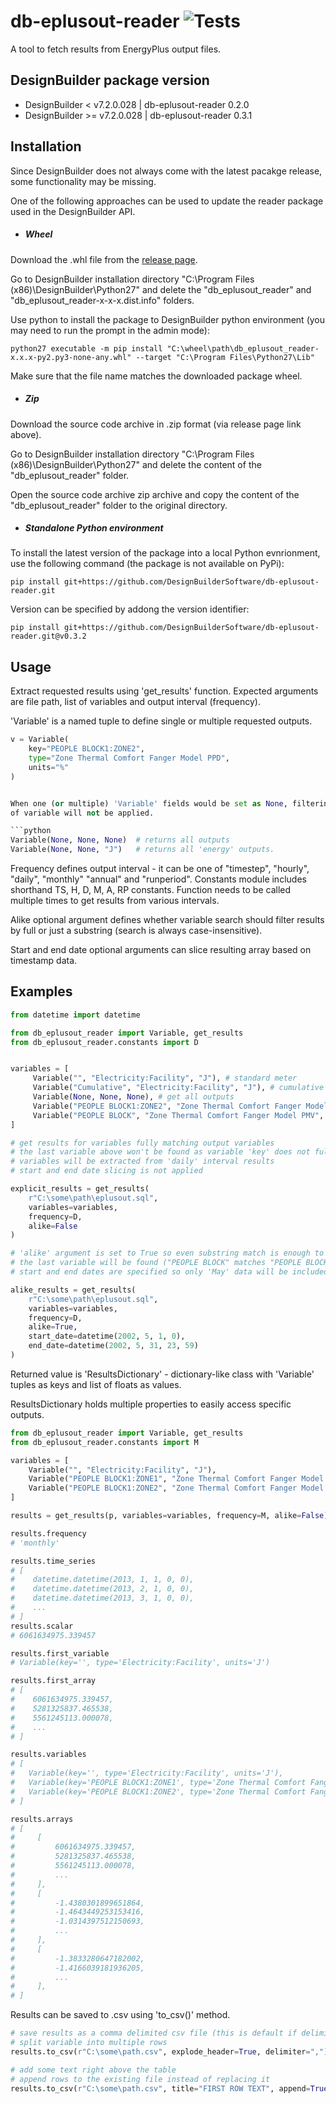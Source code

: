 # db-eplusout-reader ![Tests](https://github.com/DesignBuilderSoftware/db-eplusout-reader/workflows/Tests/badge.svg)
A tool to fetch results from EnergyPlus output files.

DesignBuilder package version
---------------------
+ DesignBuilder < v7.2.0.028  | db-eplusout-reader 0.2.0
+ DesignBuilder >= v7.2.0.028 | db-eplusout-reader 0.3.1

Installation
------------
Since DesignBuilder does not always come with the latest pacakge release, some functionality may be missing.

One of the following approaches can be used to update the reader package used in the DesignBuilder API.

+ ##### Wheel

Download the .whl file from the [release page](https://github.com/DesignBuilderSoftware/db-eplusout-reader/releases).

Go to DesignBuilder installation directory "C:\Program Files (x86)\DesignBuilder\Python27" and delete the "db_eplusout_reader" and "db_eplusout_reader-x-x-x.dist.info" folders.

Use python to install the package to DesignBuilder python environment (you may need to run the prompt in the admin mode):
```commandline
python27 executable -m pip install "C:\wheel\path\db_eplusout_reader-x.x.x-py2.py3-none-any.whl" --target "C:\Program Files\Python27\Lib"
```
Make sure that the file name matches the downloaded package wheel.

+ ##### Zip

Download the source code archive in .zip format (via release page link above).

Go to DesignBuilder installation directory "C:\Program Files (x86)\DesignBuilder\Python27" and delete the content of the "db_eplusout_reader" folder.

Open the source code archive zip archive and copy the content of the "db_eplusout_reader" folder to the original directory.

+ ##### Standalone Python environment

To install the latest version of the package into a local Python evnrionment, use the following command (the package is not available on PyPi):

```commandline
pip install git+https://github.com/DesignBuilderSoftware/db-eplusout-reader.git
```
Version can be specified by addong the version identifier:
```commandline
pip install git+https://github.com/DesignBuilderSoftware/db-eplusout-reader.git@v0.3.2
```
Usage
-----

Extract requested results using 'get_results' function. Expected arguments are file path, 
list of variables and output interval (frequency).

'Variable' is a named tuple to define single or multiple requested outputs.

```python
v = Variable(
    key="PEOPLE BLOCK1:ZONE2",
    type="Zone Thermal Comfort Fanger Model PPD",
    units="%"
)


When one (or multiple) 'Variable' fields would be set as None, filtering for specific part 
of variable will not be applied.

```python
Variable(None, None, None)  # returns all outputs
Variable(None, None, "J")   # returns all 'energy' outputs.
```

Frequency defines output interval - it can be one of "timestep", "hourly", "daily",
"monthly" "annual" and "runperiod". Constants module includes shorthand TS, H, D, M, A, RP constants.
Function needs to be called multiple times to get results from various intervals.

Alike optional argument defines whether variable search should filter results by
full or just a substring (search is always case-insensitive).

Start and end date optional arguments can slice resulting array based on timestamp data.


Examples
--------
```python
from datetime import datetime

from db_eplusout_reader import Variable, get_results
from db_eplusout_reader.constants import D


variables = [
     Variable("", "Electricity:Facility", "J"), # standard meter
     Variable("Cumulative", "Electricity:Facility", "J"), # cumulative meter
     Variable(None, None, None), # get all outputs
     Variable("PEOPLE BLOCK1:ZONE2", "Zone Thermal Comfort Fanger Model PMV", ""),
     Variable("PEOPLE BLOCK", "Zone Thermal Comfort Fanger Model PMV", "")
]

# get results for variables fully matching output variables
# the last variable above won't be found as variable 'key' does not fully match
# variables will be extracted from 'daily' interval results
# start and end date slicing is not applied

explicit_results = get_results(
    r"C:\some\path\eplusout.sql",
    variables=variables,
    frequency=D,
    alike=False
)

# 'alike' argument is set to True so even substring match is enough to match variable
# the last variable will be found ("PEOPLE BLOCK" matches "PEOPLE BLOCK1:ZONE2")
# start and end dates are specified so only 'May' data will be included

alike_results = get_results(
    r"C:\some\path\eplusout.sql",
    variables=variables,
    frequency=D,
    alike=True,
    start_date=datetime(2002, 5, 1, 0),
    end_date=datetime(2002, 5, 31, 23, 59)
)
```

Returned value is 'ResultsDictionary' - dictionary-like class with 'Variable' tuples as keys and 
list of floats as values.

ResultsDictionary holds multiple properties to easily access specific outputs.

```python
from db_eplusout_reader import Variable, get_results
from db_eplusout_reader.constants import M

variables = [
    Variable("", "Electricity:Facility", "J"),
    Variable("PEOPLE BLOCK1:ZONE1", "Zone Thermal Comfort Fanger Model PMV", ""),
    Variable("PEOPLE BLOCK1:ZONE2", "Zone Thermal Comfort Fanger Model PMV", ""),
]

results = get_results(p, variables=variables, frequency=M, alike=False)

results.frequency
# 'monthly'

results.time_series
# [
#    datetime.datetime(2013, 1, 1, 0, 0),
#    datetime.datetime(2013, 2, 1, 0, 0),
#    datetime.datetime(2013, 3, 1, 0, 0),
#    ...
# ]
results.scalar
# 6061634975.339457

results.first_variable
# Variable(key='', type='Electricity:Facility', units='J')

results.first_array
# [
#    6061634975.339457,
#    5281325837.465538,
#    5561245113.000078,
#    ...
# ]

results.variables
# [
#   Variable(key='', type='Electricity:Facility', units='J'),
#   Variable(key='PEOPLE BLOCK1:ZONE1', type='Zone Thermal Comfort Fanger Model PMV', units=''),
#   Variable(key='PEOPLE BLOCK1:ZONE2', type='Zone Thermal Comfort Fanger Model PMV', units=''),
# ]

results.arrays
# [
#     [
#         6061634975.339457,
#         5281325837.465538,
#         5561245113.000078,
#         ...
#     ],
#     [
#         -1.4380301899651864,
#         -1.4643449253153416,
#         -1.0314397512150693,
#         ...
#     ],
#     [
#         -1.3833280647182002,
#         -1.4166039181936205,
#         ...
#     ],
# ]
```
Results can be saved to .csv using 'to_csv()' method.
```python
# save results as a comma delimited csv file (this is default if delimiter not specified)
# split variable into multiple rows
results.to_csv(r"C:\some\path.csv", explode_header=True, delimiter=",")

# add some text right above the table
# append rows to the existing file instead of replacing it
results.to_csv(r"C:\some\path.csv", title="FIRST ROW TEXT", append=True)
```
